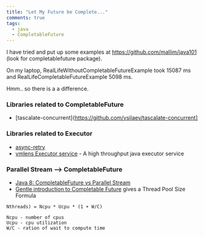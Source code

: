 ```yaml
---
title: "Let My Future be Complete..."
comments: true
tags:
  - java
  - CompletableFuture
---
```


I have tried and put up some examples at https://github.com/mallim/java101 (look for completablefuture package).

On my laptop, RealLifeWithoutCompletableFutureExample took 15087 ms and RealLifeCompletableFutureExample 5098 ms.

Hmm.. so there is a a difference.

<!--more-->

### Libraries related to CompletableFuture 

* [tascalate-concurrent]{https://github.com/vsilaev/tascalate-concurrent]

### Libraries related to Executor

* [async-retry](https://github.com/nurkiewicz/async-retry)
* [vmlens Executor service](https://github.com/vmlens/executor-service) - A high throughput java executor service

### Parallel Stream --> CompletableFuture

* [Java 8: CompletableFuture vs Parallel Stream](http://fahdshariff.blogspot.sg/2016/06/java-8-completablefuture-vs-parallel.html?m=1)
* [Gentle introduction to Completable Future](https://blog.cngroup.dk/2015/08/04/completable-future/ ) gives a Thread Pool Size Formula

```
Nthreads) = Ncpu * Ucpu * (1 + W/C)

Ncpu - number of cpus
Ucpu - cpu utilization
W/C - ration of wait to compute time
```
